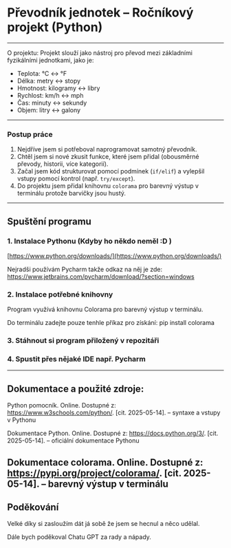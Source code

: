 #  Převodník jednotek – Ročníkový projekt (Python)
---
O projektu:
Projekt slouží jako nástroj pro převod mezi základními fyzikálními jednotkami, jako je:

- Teplota: °C ↔ °F  
- Délka: metry ↔ stopy  
- Hmotnost: kilogramy ↔ libry  
- Rychlost: km/h ↔ mph  
- Čas: minuty ↔ sekundy  
- Objem: litry ↔ galony  

---

###  Postup práce

1. Nejdříve jsem si potřeboval naprogramovat samotný převodník.
2. Chtěl jsem si nové zkusit funkce, které jsem přidal (obousměrné převody, historii, více kategorií).
3. Začal jsem kód strukturovat pomocí podmínek (`if/elif`) a vylepšil vstupy pomocí kontrol (např. `try/except`).
4. Do projektu jsem přidal knihovnu `colorama` pro barevný výstup v terminálu protože barvičky jsou hustý.

---

##  Spuštění programu

### 1. Instalace Pythonu (Kdyby ho někdo neměl :D )
 [https://www.python.org/downloads/](https://www.python.org/downloads/)
 
Nejradši používám Pycharm takže odkaz na něj je zde:
https://www.jetbrains.com/pycharm/download/?section=windows

### 2. Instalace potřebné knihovny

Program využívá knihovnu Colorama pro barevný výstup v terminálu.

Do terminálu zadejte pouze tenhle příkaz pro získání:
        pip install colorama
### 3. Stáhnout si program přiložený v repozitáři

### 4. Spustit přes nějaké IDE např. Pycharm

---

##  Dokumentace a použité zdroje:

Python pomocník. Online. Dostupné z: https://www.w3schools.com/python/. [cit. 2025-05-14]. – syntaxe a vstupy v Pythonu

Dokumentace Python. Online. Dostupné z: https://docs.python.org/3/. [cit. 2025-05-14]. – oficiální dokumentace Pythonu


Dokumentace colorama. Online. Dostupné z: https://pypi.org/project/colorama/. [cit. 2025-05-14]. – barevný výstup v terminálu
---

##  Poděkování
   Velké díky si zasloužím dát já sobě že jsem se hecnul a něco udělal.
   
   Dále bych poděkoval Chatu GPT za rady a nápady.

   

